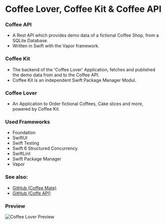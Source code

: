 # Coffee Lover, Coffee Kit & Coffee API

### Coffee API 

- A Rest API which provides demo data of a fictional Coffee Shop, from a SQLite Database.
- Written in Swift with the Vapor framework.

### Coffee Kit

- The backend of the 'Coffee Lover' Application, fetches and published the demo data from and to the Coffee API.
- Coffee Kit is an independent Swift Package Manager Modul.
### Coffee Lover

 - An Application to Order fictional Coffees, Cake slices and more, powered by Coffee Kit.

### Used Frameworks

 - Foundation
 - SwiftUI
 - Swift Testing
 - Swift 6 Structured Concurrency
 - SwiftLint
 - Swift Package Manager
 - Vapor

### See also:

 - [GitHub (Coffee Mate)](https://github.com/CodebyCR/coffee-mate)
 - [GitHub (Coffe API)](https://github.com/CodebyCR/Coffee-API)

### Preview

![Coffee Lover Preview](https://github.com/CodebyCR/coffee-lover/blob/main/preview/Pasted%20image%20250316184620.png)
